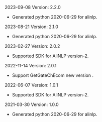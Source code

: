 2023-09-08 Version: 2.2.0
- Generated python 2020-06-29 for alinlp.

2023-08-21 Version: 2.1.0
- Generated python 2020-06-29 for alinlp.

2023-02-27 Version: 2.0.2
- Supported SDK for AliNLP version-2.

2022-11-14 Version: 2.0.1
- Support GetGateChEcom new version .

2022-06-07 Version: 1.0.1
- Supported SDK for AliNLP version-2.

2021-03-30 Version: 1.0.0
- Generated python 2020-06-29 for alinlp.

